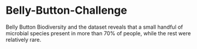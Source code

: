 # Belly-Button-Challenge
 Belly Button Biodiversity and the dataset reveals that a small handful of microbial species present in more than 70% of people, while the rest were relatively rare. 
